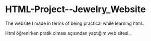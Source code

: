 # HTML-Project--Jewelry_Website
The website I made in terms of being practical while learning html..

Html öğrenirken pratik olması açısından yaptığım web sitesi..
